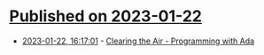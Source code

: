 # [Published on 2023-01-22](index.md)

* [2023-01-22, 16:17:01](https://lobste.rs/s/9jsh7c/clearing_air_programming_with_ada) - [Clearing the Air - Programming with Ada](https://pyjarrett.github.io/programming-with-ada/clearing-the-air.html)
